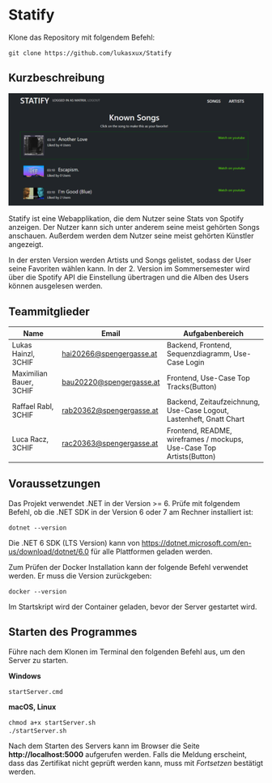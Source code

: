 # Statify

Klone das Repository mit folgendem Befehl:

```
git clone https://github.com/lukasxux/Statify
```

## Kurzbeschreibung

![](screenshot.png)

Statify ist eine Webapplikation, die dem Nutzer seine Stats von Spotify anzeigen. Der Nutzer kann sich unter anderem seine meist gehörten Songs anschauen. Außerdem werden dem Nutzer seine meist gehörten Künstler angezeigt.

In der ersten Version werden Artists und Songs gelistet, sodass der User
seine Favoriten wählen kann. In der 2. Version im Sommersemester wird über die
Spotify API die Einstellung übertragen und die Alben des Users können ausgelesen
werden.

## Teammitglieder

| Name                    | Email                    | Aufgabenbereich                                                      |
| ----------------------- | ------------------------ | -------------------------------------------------------------------- |
| Lukas Hainzl,	    3CHIF | hai20266@spengergasse.at | Backend, Frontend, Sequenzdiagramm, Use-Case Login                   |
| Maximilian Bauer, 3CHIF | bau20220@spengergasse.at | Frontend, Use-Case Top Tracks(Button)                                |
| Raffael Rabl,     3CHIF | rab20362@spengergasse.at | Backend, Zeitaufzeichnung, Use-Case Logout, Lastenheft, Gnatt Chart  |
| Luca Racz,        3CHIF | rac20363@spengergasse.at | Frontend, README, wireframes / mockups, Use-Case Top Artists(Button) |

## Voraussetzungen

Das Projekt verwendet .NET in der Version >= 6. Prüfe mit folgendem Befehl, ob die .NET SDK in der
Version 6 oder 7 am Rechner installiert ist:

```
dotnet --version
```

Die .NET 6 SDK (LTS Version) kann von https://dotnet.microsoft.com/en-us/download/dotnet/6.0 für alle
Plattformen geladen werden.

Zum Prüfen der Docker Installation kann der folgende Befehl verwendet werden. Er muss die Version
zurückgeben:

```
docker --version
```

Im Startskript wird der Container geladen, bevor der Server gestartet wird.

## Starten des Programmes

Führe nach dem Klonen im Terminal den folgenden Befehl aus, um den Server zu starten.

**Windows**

```
startServer.cmd
```

**macOS, Linux**

```
chmod a+x startServer.sh
./startServer.sh
```

Nach dem Starten des Servers kann im Browser die Seite **http://localhost:5000**
aufgerufen werden. Falls die Meldung erscheint, dass das Zertifikat nicht geprüft werden kann,
muss mit *Fortsetzen* bestätigt werden.

